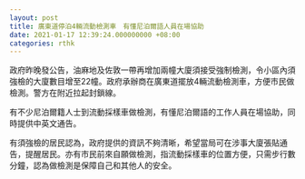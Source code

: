 ```yaml
---
layout: post
title: 廣東道停泊4輛流動檢測車　有懂尼泊爾語人員在場協助
date: 2021-01-17 12:39:24.000000000 +08:00
categories: rthk
---
```


政府昨晚發公告，油麻地及佐敦一帶再增加兩幢大廈須接受強制檢測，令小區內須強檢的大廈數目增至22幢。政府承辦商在廣東道擺放4輛流動檢測車，方便市民做檢測。警方在附近拉起封鎖線。

有不少尼泊爾籍人士到流動採樣車做檢測，有懂尼泊爾語的工作人員在場協助，同時提供中英文通告。

有須強檢的居民認為，政府提供的資訊不夠清晰，希望當局可在涉事大廈張貼通告，提醒居民。亦有市民前來自願做檢測，指流動採樣車的位置方便，只需步行數分鐘，認為做檢測是保障自己和其他人的安全。
